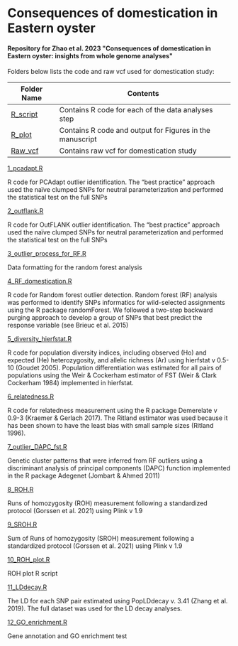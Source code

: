 # Consequences of domestication in Eastern oyster

#### Repository for Zhao et al. 2023 "Consequences of domestication in Eastern oyster: insights from whole genome analyses"

Folders below lists the code and raw vcf used for domestication study:

|Folder Name| Contents|
|-----------|---------|
|[R_script](/R_script)| Contains R code for each of the data analyses step |
|[R_plot](/R_plot)| Contains R code and output for Figures in the manuscript|
|[Raw_vcf](/Raw_vcf)| Contains raw vcf for domestication study | 

[1_pcadapt.R](https://github.com/hzz0024/Cv_domestication_SNP_array/blob/main/R_script/1_pcadapt.R)

R code for PCAdapt outlier identification. The “best practice” approach used the naïve clumped SNPs for neutral parameterization and performed the statistical test on the full SNPs

[2_outflank.R](https://github.com/hzz0024/Cv_domestication_SNP_array/blob/main/R_script/2_outflank.R)

R code for OutFLANK outlier identification. The “best practice” approach used the naïve clumped SNPs for neutral parameterization and performed the statistical test on the full SNPs

[3_outlier_process_for_RF.R](https://github.com/hzz0024/Cv_domestication_SNP_array/blob/main/R_script/3_outlier_process_for_RF.R)

Data formatting for the random forest analysis

[4_RF_domestication.R](https://github.com/hzz0024/Cv_domestication_SNP_array/blob/main/R_script/4_RF_domestication.R)

R code for Random forest outlier detection. Random forest (RF) analysis was performed to identify SNPs informatics for wild-selected assignments using the R package randomForest. We followed a two-step backward purging approach to develop a group of SNPs that best predict the response variable (see Brieuc et al. 2015)

[5_diversity_hierfstat.R](https://github.com/hzz0024/Cv_domestication_SNP_array/blob/main/R_script/5_diversity_hierfstat.R)

R code for population diversity indices, including observed (Ho) and expected (He) heterozygosity, and allelic richness (Ar) using hierfstat v 0.5-10 (Goudet 2005). Population differentiation was estimated for all pairs of populations using the Weir & Cockerham estimator of FST (Weir & Clark Cockerham 1984) implemented in hierfstat.

[6_relatedness.R](https://github.com/hzz0024/Cv_domestication_SNP_array/blob/main/R_script/6_relatedness.R)

R code for relatedness measurement using the R package Demerelate v 0.9-3 (Kraemer & Gerlach 2017). The Ritland estimator was used because it has been shown to have the least bias with small sample sizes (Ritland 1996). 

[7_outlier_DAPC_fst.R](https://github.com/hzz0024/Cv_domestication_SNP_array/blob/main/R_script/7_outlier_DAPC_fst.R)

Genetic cluster patterns that were inferred from RF outliers using a discriminant analysis of principal components (DAPC) function implemented in the R package Adegenet (Jombart & Ahmed 2011)

[8_ROH.R](https://github.com/hzz0024/Cv_domestication_SNP_array/blob/main/R_script/8_ROH.R)

Runs of homozygosity (ROH) measurement following a standardized protocol  (Gorssen et al. 2021) using Plink v 1.9 

[9_SROH.R](https://github.com/hzz0024/Cv_domestication_SNP_array/blob/main/R_script/9_SROH.R)

Sum of Runs of homozygosity (SROH) measurement following a standardized protocol  (Gorssen et al. 2021) using Plink v 1.9 

[10_ROH_plot.R](https://github.com/hzz0024/Cv_domestication_SNP_array/blob/main/R_script/10_ROH_plot.R)

ROH plot R script

[11_LDdecay.R](https://github.com/hzz0024/Cv_domestication_SNP_array/blob/main/R_script/11_LDdecay.R)

The LD for each SNP pair estimated using PopLDdecay v. 3.41 (Zhang et al. 2019). The full dataset was used for the LD decay analyses. 

[12_GO_enrichment.R](https://github.com/hzz0024/Cv_domestication_SNP_array/blob/main/R_script/12_GO_enrichment.R)

Gene annotation and GO enrichment test
